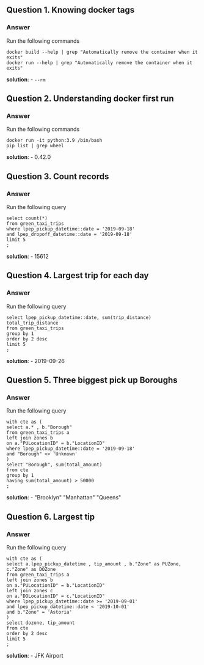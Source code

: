 
## Question 1. Knowing docker tags

### Answer 

Run the following commands

```
docker build --help | grep "Automatically remove the container when it exits"
docker run --help | grep "Automatically remove the container when it exits"
```

**solution**: - `--rm`

## Question 2. Understanding docker first run 

### Answer 

Run the following commands

```
docker run -it python:3.9 /bin/bash
pip list | grep wheel
```

**solution**: - 0.42.0

## Question 3. Count records 

### Answer 

Run the following query

```
select count(*)
from green_taxi_trips
where lpep_pickup_datetime::date = '2019-09-18'
and lpep_dropoff_datetime::date = '2019-09-18'
limit 5
;
```

**solution**: - 15612

## Question 4. Largest trip for each day

### Answer 

Run the following query

```
select lpep_pickup_datetime::date, sum(trip_distance) total_trip_distance
from green_taxi_trips
group by 1
order by 2 desc
limit 5
;
```

**solution**: - 2019-09-26

## Question 5. Three biggest pick up Boroughs

### Answer 

Run the following query

```
with cte as (
select a.* , b."Borough"
from green_taxi_trips a 
left join zones b 
on a."PULocationID" = b."LocationID"
where lpep_pickup_datetime::date = '2019-09-18'
and "Borough" <> 'Unknown'
)
select "Borough", sum(total_amount)
from cte
group by 1
having sum(total_amount) > 50000
;
```

**solution**: - "Brooklyn" "Manhattan" "Queens"

## Question 6. Largest tip

### Answer 

Run the following query

```
with cte as (
select a.lpep_pickup_datetime , tip_amount , b."Zone" as PUZone, c."Zone" as DOZone
from green_taxi_trips a 
left join zones b 
on a."PULocationID" = b."LocationID"
left join zones c
on a."DOLocationID" = c."LocationID"
where lpep_pickup_datetime::date >= '2019-09-01'
and lpep_pickup_datetime::date < '2019-10-01'
and b."Zone" = 'Astoria'
)
select dozone, tip_amount
from cte
order by 2 desc
limit 5
;
```

**solution**: - JFK Airport

